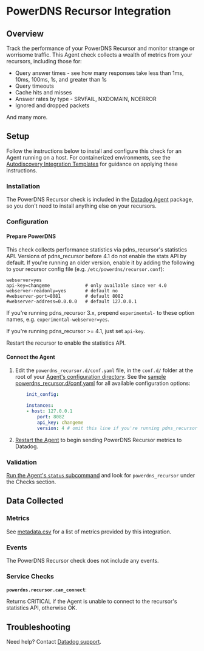 # PowerDNS Recursor Integration

## Overview

Track the performance of your PowerDNS Recursor and monitor strange or worrisome traffic. This Agent check collects a wealth of metrics from your recursors, including those for:

* Query answer times - see how many responses take less than 1ms, 10ms, 100ms, 1s, and greater than 1s
* Query timeouts
* Cache hits and misses
* Answer rates by type - SRVFAIL, NXDOMAIN, NOERROR
* Ignored and dropped packets

And many more.

## Setup

Follow the instructions below to install and configure this check for an Agent running on a host. For containerized environments, see the [Autodiscovery Integration Templates][1] for guidance on applying these instructions.

### Installation

The PowerDNS Recursor check is included in the [Datadog Agent][2] package, so you don't need to install anything else on your recursors.

### Configuration
#### Prepare PowerDNS

This check collects performance statistics via pdns_recursor's statistics API. Versions of pdns_recursor before 4.1 do not enable the stats API by default. If you're running an older version, enable it by adding the following to your recursor config file (e.g. `/etc/powerdns/recursor.conf`):

   ```
   webserver=yes
   api-key=changeme             # only available since ver 4.0
   webserver-readonly=yes       # default no
   #webserver-port=8081         # default 8082
   #webserver-address=0.0.0.0   # default 127.0.0.1
   ```

If you're running pdns_recursor 3.x, prepend `experimental-` to these option names, e.g. `experimental-webserver=yes`.

If you're running pdns_recursor >= 4.1, just set `api-key`.

Restart the recursor to enable the statistics API.

#### Connect the Agent

1. Edit the `powerdns_recursor.d/conf.yaml` file, in the `conf.d/` folder at the root of your [Agent's configuration directory][3].
	See the [sample powerdns_recursor.d/conf.yaml][4] for all available configuration options:

    ```yaml
	    init_config:

	    instances:
      	- host: 127.0.0.1
	        port: 8082
	        api_key: changeme
	        version: 4 # omit this line if you're running pdns_recursor version 3.x
    ```

2. [Restart the Agent][5] to begin sending PowerDNS Recursor metrics to Datadog.

### Validation

[Run the Agent's `status` subcommand][6] and look for `powerdns_recursor` under the Checks section.

## Data Collected
### Metrics
See [metadata.csv][7] for a list of metrics provided by this integration.

### Events
The PowerDNS Recursor check does not include any events.

### Service Checks
**`powerdns.recursor.can_connect`**:

Returns CRITICAL if the Agent is unable to connect to the recursor's statistics API, otherwise OK.

## Troubleshooting
Need help? Contact [Datadog support][8].

[1]: https://docs.datadoghq.com/agent/autodiscovery/integrations
[2]: https://app.datadoghq.com/account/settings#agent
[3]: https://docs.datadoghq.com/agent/guide/agent-configuration-files/?tab=agentv6#agent-configuration-directory
[4]: https://github.com/DataDog/integrations-core/blob/master/powerdns_recursor/datadog_checks/powerdns_recursor/data/conf.yaml.example
[5]: https://docs.datadoghq.com/agent/guide/agent-commands/?tab=agentv6#start-stop-and-restart-the-agent
[6]: https://docs.datadoghq.com/agent/guide/agent-commands/?tab=agentv6#agent-status-and-information
[7]: https://github.com/DataDog/integrations-core/blob/master/powerdns_recursor/metadata.csv
[8]: https://docs.datadoghq.com/help
